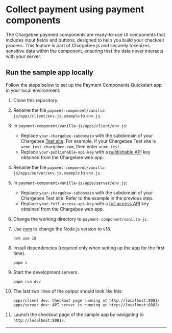 # Collect payment using payment components

The Chargebee payment components are ready-to-use UI components that includes input fields and buttons, designed to help you build your checkout process. This feature is part of Chargebee.js and securely tokenizes sensitive data within the component, ensuring that the data never interacts with your server.

## Run the sample app locally

Follow the steps below to set up the Payment Components Quickstart app in your local environment:

1. Clone this repository.
2. Rename the file `payment-component/vanilla-js/apps/client/env.js.example` to `env.js`.
3. In `payment-component/vanilla-js/apps/client/env.js`:
    - Replace `your-chargebee-subdomain` with the subdomain of your Chargebee [Test site](https://www.chargebee.com/docs/2.0/sites-intro.html#test-site). For example, if your Chargebee Test site is `acme-test.chargebee.com`, then enter `acme-test`.
    - Replace `your-publishable-api-key` with a [publishable API](https://www.chargebee.com/docs/2.0/api_keys.html#types-of-api-keys_publishable-key) key obtained from the Chargebee web app.

4. Rename the file `payment-component/vanilla-js/apps/server/env.js.example` to `env.js`.
5. In `payment-component/vanilla-js/apps/server/env.js`:
    - Replace `your-chargebee-subdomain` with the subdomain of your Chargebee Test site. Refer to the example in the previous step.
    - Replace `your-full-access-api-key` with a [full access API](https://www.chargebee.com/docs/2.0/api_keys.html#types-of-api-keys_full-access-key) key obtained from the Chargebee web app.

6. Change the working directory to `payment-component/vanilla-js`.
7. Use [nvm](https://github.com/nvm-sh/nvm/blob/master/README.md) to change the Node.js version to v18.
    ```shell
    nvm use 18
    ```
8. Install dependencies (required only when setting up the app for the first time).
    ```shell
    pnpm i
    ```
9. Start the development servers.
    ```shell
    pnpm run dev
    ```
10. The last two lines of the output should look like this:
    ```shell
    apps/client dev: Checkout page running at http://localhost:8081/
    apps/server dev: API server is running at http://localhost:8082/
    ```
11. Launch the checkout page of the sample app by navigating to `http://localhost:8081/`.

---
